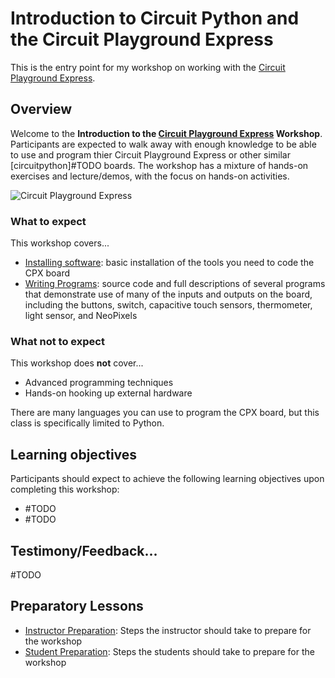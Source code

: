 # Introduction to Circuit Python and the Circuit Playground Express

This is the entry point for my workshop on working with the [Circuit Playground Express](https://learn.adafruit.com/adafruit-circuit-playground-express/overview).

## Overview

Welcome to the **Introduction to the [Circuit Playground Express](https://learn.adafruit.com/adafruit-circuit-playground-express/overview) Workshop**. Participants are expected to walk away with enough knowledge to be able to use and program thier Circuit Playground Express or other similar [circuitpython]#TODO boards. The workshop has a mixture of hands-on exercises and lecture/demos, with the focus on hands-on activities.

<img src="https://cdn-shop.adafruit.com/970x728/3333-00.jpg" alt="Circuit Playground Express" style="max-width: 100%;">


### What to expect

This workshop covers...


* [Installing software](./installing_tools.md): basic installation of the tools you need to code the CPX board
* [Writing Programs](./example_01.md): source code and full descriptions of several programs that demonstrate use of many of the inputs and outputs on the board, including the buttons, switch, capacitive touch sensors, thermometer, light sensor, and NeoPixels


### What not to expect

This workshop does **not** cover...

* Advanced programming techniques
* Hands-on hooking up external hardware

There are many languages you can use to program the CPX board, but this class is specifically limited to Python.


## Learning objectives

Participants should expect to achieve the following learning objectives upon completing this workshop:

* #TODO
* #TODO

## Testimony/Feedback...

#TODO



## Preparatory Lessons

* [Instructor Preparation](./prereq_instructor.md): Steps the instructor should take to prepare for the workshop
* [Student Preparation](./prereq_student.md): Steps the students should take to prepare for the workshop

